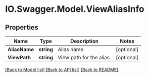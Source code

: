 # IO.Swagger.Model.ViewAliasInfo
## Properties

Name | Type | Description | Notes
------------ | ------------- | ------------- | -------------
**AliasName** | **string** | Alias name. | [optional] 
**ViewPath** | **string** | View path for the alias. | [optional] 

[[Back to Model list]](../README.md#documentation-for-models) [[Back to API list]](../README.md#documentation-for-api-endpoints) [[Back to README]](../README.md)


